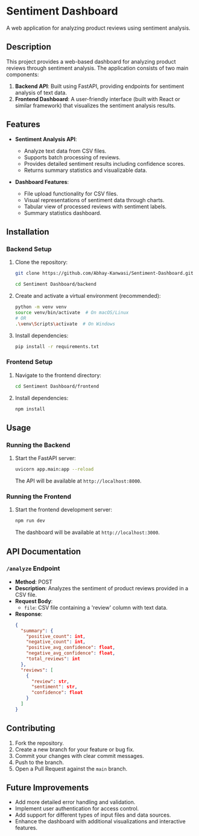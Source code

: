 # Sentiment Dashboard

A web application for analyzing product reviews using sentiment analysis.

## Description

This project provides a web-based dashboard for analyzing product reviews through sentiment analysis. The application consists of two main components:

1. **Backend API**: Built using FastAPI, providing endpoints for sentiment analysis of text data.
2. **Frontend Dashboard**: A user-friendly interface (built with React or similar framework) that visualizes the sentiment analysis results.

## Features

- **Sentiment Analysis API**:
  - Analyze text data from CSV files.
  - Supports batch processing of reviews.
  - Provides detailed sentiment results including confidence scores.
  - Returns summary statistics and visualizable data.

- **Dashboard Features**:
  - File upload functionality for CSV files.
  - Visual representations of sentiment data through charts.
  - Tabular view of processed reviews with sentiment labels.
  - Summary statistics dashboard.

## Installation

### Backend Setup

1. Clone the repository:
   ```bash
   git clone https://github.com/Abhay-Kanwasi/Sentiment-Dashboard.git
   
   cd Sentiment Dashboard/backend
   ```

2. Create and activate a virtual environment (recommended):
   ```bash
   python -m venv venv
   source venv/bin/activate  # On macOS/Linux
   # OR
   .\venv\Scripts\activate  # On Windows
   ```

3. Install dependencies:
   ```bash
   pip install -r requirements.txt
   ```

### Frontend Setup

1. Navigate to the frontend directory:
   ```bash
   cd Sentiment Dashboard/frontend
   ```

2. Install dependencies:
   ```bash
   npm install
   ```

## Usage

### Running the Backend

1. Start the FastAPI server:
   ```bash
   uvicorn app.main:app --reload
   ```

   The API will be available at `http://localhost:8000`.

### Running the Frontend

1. Start the frontend development server:
   ```bash
   npm run dev
   ```

   The dashboard will be available at `http://localhost:3000`.

## API Documentation

### `/analyze` Endpoint

- **Method**: POST
- **Description**: Analyzes the sentiment of product reviews provided in a CSV file.
- **Request Body**:
  - `file`: CSV file containing a 'review' column with text data.
- **Response**:
  ```json
  {
    "summary": {
      "positive_count": int,
      "negative_count": int,
      "positive_avg_confidence": float,
      "negative_avg_confidence": float,
      "total_reviews": int
    },
    "reviews": [
      {
        "review": str,
        "sentiment": str,
        "confidence": float
      }
    ]
  }
  ```

## Contributing

1. Fork the repository.
2. Create a new branch for your feature or bug fix.
3. Commit your changes with clear commit messages.
4. Push to the branch.
5. Open a Pull Request against the `main` branch.


## Future Improvements

- Add more detailed error handling and validation.
- Implement user authentication for access control.
- Add support for different types of input files and data sources.
- Enhance the dashboard with additional visualizations and interactive features.